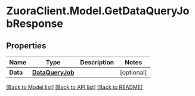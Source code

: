 # ZuoraClient.Model.GetDataQueryJobResponse

## Properties

Name | Type | Description | Notes
------------ | ------------- | ------------- | -------------
**Data** | [**DataQueryJob**](DataQueryJob.md) |  | [optional] 

[[Back to Model list]](../README.md#documentation-for-models) [[Back to API list]](../README.md#documentation-for-api-endpoints) [[Back to README]](../README.md)

